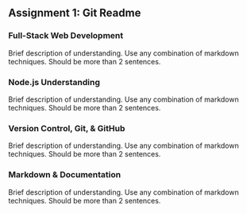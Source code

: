## Assignment 1: Git Readme

### Full-Stack Web Development

Brief description of understanding. Use any combination of markdown techniques. Should be more than 2 sentences.

### Node.js Understanding

Brief description of understanding. Use any combination of markdown techniques. Should be more than 2 sentences.

### Version Control, Git, & GitHub

Brief description of understanding. Use any combination of markdown techniques. Should be more than 2 sentences.

### Markdown & Documentation

Brief description of understanding. Use any combination of markdown techniques. Should be more than 2 sentences.
